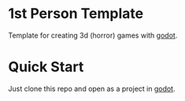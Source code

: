 # 1st Person Template

Template for creating 3d (horror) games with [godot](https://godotengine.org).

# Quick Start

Just clone this repo and open as a project in [godot](https://godotengine.org).
